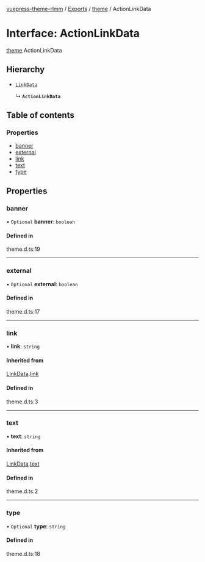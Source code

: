 [vuepress-theme-rlmm](../README.md) / [Exports](../modules.md) / [theme](../modules/theme.md) / ActionLinkData

# Interface: ActionLinkData

[theme](../modules/theme.md).ActionLinkData

## Hierarchy

- [`LinkData`](theme.LinkData.md)

  ↳ **`ActionLinkData`**

## Table of contents

### Properties

- [banner](theme.ActionLinkData.md#banner)
- [external](theme.ActionLinkData.md#external)
- [link](theme.ActionLinkData.md#link)
- [text](theme.ActionLinkData.md#text)
- [type](theme.ActionLinkData.md#type)

## Properties

### banner

• `Optional` **banner**: `boolean`

#### Defined in

theme.d.ts:19

___

### external

• `Optional` **external**: `boolean`

#### Defined in

theme.d.ts:17

___

### link

• **link**: `string`

#### Inherited from

[LinkData](theme.LinkData.md).[link](theme.LinkData.md#link)

#### Defined in

theme.d.ts:3

___

### text

• **text**: `string`

#### Inherited from

[LinkData](theme.LinkData.md).[text](theme.LinkData.md#text)

#### Defined in

theme.d.ts:2

___

### type

• `Optional` **type**: `string`

#### Defined in

theme.d.ts:18
